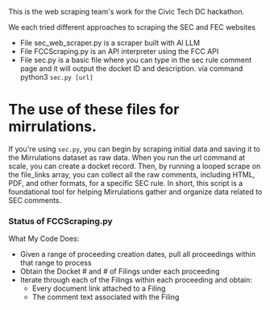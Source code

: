 This is the web scraping team's work for the Civic Tech DC hackathon.

We each tried different approaches to scraping the SEC and FEC websites
- File sec_web_scraper.py is a scraper built with AI LLM
- File FCCScraping.py is an API interpreter using the FCC API 
- File sec.py is a basic file where you can type in the sec rule comment page and it will output the docket ID and description. via command python3 `sec.py [url]`


# The use of these files for mirrulations.
If you're using `sec.py`, you can begin by scraping initial data and saving it to the Mirrulations dataset as raw data. When you run the url command at scale, you can create a docket record. Then, by running a looped scrape on the file_links array, you can collect all the raw comments, including HTML, PDF, and other formats, for a specific SEC rule. In short, this script is a foundational tool for helping Mirrulations gather and organize data related to SEC comments.

### Status of FCCScraping.py ###
What My Code Does:
* Given a range of proceeding creation dates, pull all proceedings within that range to process
* Obtain the Docket # and # of Filings under each proceeding
* Iterate through each of the Filings within each proceeding and obtain:
  * Every document link attached to a Filing
  * The comment text associated with the Filing
